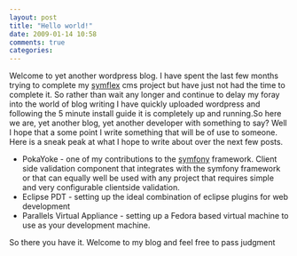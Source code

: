 ```yaml
---
layout: post
title: "Hello world!"
date: 2009-01-14 10:58
comments: true
categories: 
---
```


Welcome to yet another wordpress blog. I have spent the last few months trying to complete my <a title="symflex cms" href="http://www.symflex.co.uk">symflex</a> cms project but have just not had the time to complete it. So rather than wait any longer and continue to delay my foray into the world of blog writing I have quickly uploaded wordpress and following the 5 minute install guide it is completely up and running.So here we are, yet another blog, yet another developer with something to say? Well I hope that a some point I write something that will be of use to someone. Here is a sneak peak at what I hope to write about over the next few posts.

* PokaYoke - one of my contributions to the <a title="symfony project" href="http://www.symfony-project.com">symfony</a> framework. Client side validation component that integrates with the symfony framework or that can equally well be used with any project that requires simple and very configurable clientside validation.
* Eclipse PDT - setting up the ideal combination of eclipse plugins for web development
* Parallels Virtual Appliance - setting up a Fedora based virtual machine to use as your development machine.

So there you have it. Welcome to my blog and feel free to pass judgment